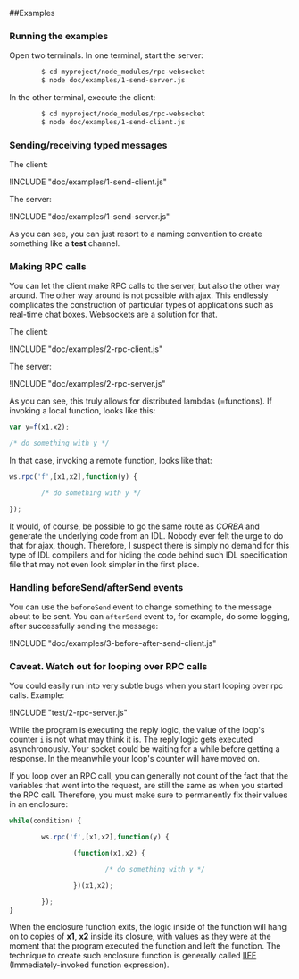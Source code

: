 ##Examples

### Running the examples

Open two terminals. In one terminal, start the server:

```bash
        $ cd myproject/node_modules/rpc-websocket
        $ node doc/examples/1-send-server.js
```
In the other terminal, execute the client:

```bash
        $ cd myproject/node_modules/rpc-websocket
        $ node doc/examples/1-send-client.js
```

### Sending/receiving typed messages

The client:

!INCLUDE "doc/examples/1-send-client.js"

The server:

!INCLUDE "doc/examples/1-send-server.js"

As you can see, you can just resort to a naming convention to create something like a __test__ channel.

### Making RPC calls

You can let the client make RPC calls to the server, but also the other way around. The other way around is not possible with ajax. This endlessly complicates the construction of particular types of applications such as real-time chat boxes. Websockets are a solution for that.

The client:

!INCLUDE "doc/examples/2-rpc-client.js"

The server:

!INCLUDE "doc/examples/2-rpc-server.js"


As you can see, this truly allows for distributed lambdas (=functions). If invoking a local function, looks like this:

```javascript
var y=f(x1,x2);

/* do something with y */

```

In that case, invoking a remote function, looks like that:

```javascript
ws.rpc('f',[x1,x2],function(y) {

        /* do something with y */

});

```
It would, of course, be possible to go the same route as _CORBA_ and generate the underlying code from an IDL. Nobody ever felt the urge to do that for ajax, though. Therefore, I suspect there is simply no demand for this type of IDL compilers and for hiding the code behind such IDL specification file that may not even look simpler in the first place.

### Handling beforeSend/afterSend events

You can use the `beforeSend` event to change something to the message about to be sent. You can `afterSend` event to, for example, do some logging, after successfully sending the message:


!INCLUDE "doc/examples/3-before-after-send-client.js"

### Caveat. Watch out for looping over RPC calls

You could easily run into very subtle bugs when you start looping over rpc calls. Example:

!INCLUDE "test/2-rpc-server.js"

While the program is executing the reply logic, the value of the loop's counter `i` is not what may think it is. The reply logic gets executed asynchronously. Your socket could be waiting for a while before getting a response. In the meanwhile your loop's counter will have moved on.

If you loop over an RPC call, you can generally not count of the fact that the variables that went into the request, are still the same as when you started the RPC call. Therefore, you must make sure to permanently fix their values in an enclosure:

```javascript
while(condition) {

        ws.rpc('f',[x1,x2],function(y) {

                (function(x1,x2) {

                        /* do something with y */

                })(x1,x2);

        });
}
```
When the enclosure function exits, the logic inside of the function will hang on to copies of __x1__, __x2__ inside its closure, with values as they were at the moment that the program executed the function and left the function. The technique to create such enclosure function is generally called [IIFE](http://en.wikipedia.org/wiki/Immediately-invoked_function_expression) (Immediately-invoked function expression).

